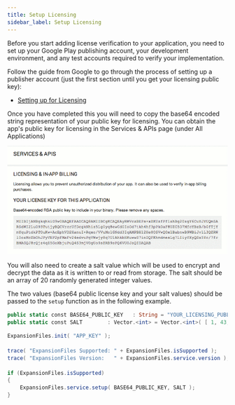 ```yaml
---
title: Setup Licensing
sidebar_label: Setup Licensing
---
```



Before you start adding license verification to your application, you need to set 
up your Google Play publishing account, your development environment, and any test 
accounts required to verify your implementation.

Follow the guide from Google to go through the process of setting up a publisher 
account (just the first section until you get your licensing public key): 

- [Setting up for Licensing](http://developer.android.com/google/play/licensing/setting-up.html)

Once you have completed this you will need to copy the base64 encoded string 
representation of your public key for licensing. You can obtain the app's public 
key for licensing in the Services & APIs page (under All Applications)

![](images/licensing_public_key.png)

You will also need to create a salt value which will be used to encrypt and decrypt 
the data as it is written to or read from storage. The salt should be an array of 
20 randomly generated integer values.

The two values (base64 public license key and your salt values) should be passed 
to the `setup` function as in the following example.


```actionscript
public static const BASE64_PUBLIC_KEY	: String = "YOUR_LICENSING_PUBLIC_KEY";
public static const SALT		: Vector.<int> = Vector.<int>( [ 1, 43, -12, -1, 54, 98, -100, -12, 43, 2, -8, -4, 9, 5, -106, -108, -33, 45, -1, 84 ]); 
```

```actionscript
ExpansionFiles.init( "APP_KEY" );
				
trace( "ExpansionFiles Supported: " + ExpansionFiles.isSupported );
trace( "ExpansionFiles Version:   " + ExpansionFiles.service.version );

if (ExpansionFiles.isSupported)
{
    ExpansionFiles.service.setup( BASE64_PUBLIC_KEY, SALT );
}
```
